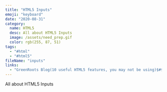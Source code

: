 ```yaml
---
title: "HTML5 Inputs"
emoji: "keyboard"
date: "2020-08-31"
category:
  name: HTML5
  desc: All about HTML5 Inputs
  image: /assets/need_prep.gif
  color: rgb(255, 87, 51)
tags:
  - "#html"
  - "#html5"
fileName: "inputs"
links:
  - "GreenRoots Blog(10 useful HTML5 features, you may not be using)$#$#$#https://blog.greenroots.info/10-useful-html5-features-you-may-not-be-using-ckdua7ql300l1m3s1ez7teshc"
---
```

All about HTML5 Inputs